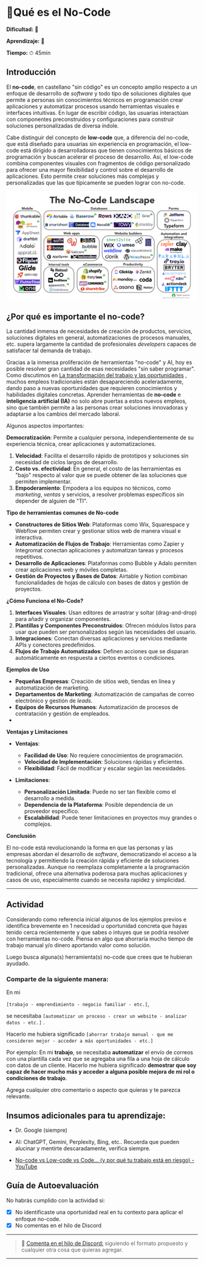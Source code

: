# 🔹Qué es el No-Code

**Dificultad:** 🌻

**Aprendizaje:** 🍯

**Tiempo:** ⏱ 45min

## Introducción

El **no-code**, en castellano "sin código" es un concepto amplio respecto a un enfoque de desarrollo de *software* y todo tipo de soluciones digitales que permite a personas sin conocimientos técnicos en programación crear aplicaciones y automatizar procesos usando herramientas visuales e interfaces intuitivas. En lugar de escribir código, las usuarias interactúan con componentes preconstruidos y configuraciones para construir soluciones personalizadas de diversa índole.

Cabe distinguir del concepto de **low-code** que, a diferencia del no-code, que está diseñado para usuarias sin experiencia en programación, el low-code está dirigido a desarrolladoras que tienen conocimientos básicos de programación y buscan acelerar el proceso de desarrollo. Así, el low-code combina componentes visuales con fragmentos de código personalizado para ofrecer una mayor flexibilidad y control sobre el desarrollo de aplicaciones. Esto permite crear soluciones más complejas y personalizadas que las que típicamente se pueden lograr con no-code.

![](../../assets/NOC/no-code-industry-map.png)

## **¿Por qué es importante el no-code?**

La cantidad inmensa de necesidades de creación de productos, servicios, soluciones digitales en general, automatizaciones de procesos manuales, etc. supera largamente la cantidad de profesionales *developers* capaces de satisfacer tal demanda de trabajo.

Gracias a la inmensa proliferación de herramientas "no-code" y AI, hoy es posible resolver gran cantidad de esas necesidades "sin saber programar". Como discutimos en [La transformación del trabajo y las oportunidades](../../curriculum_model/lea_model_02_work.md) , muchos empleos tradicionales están desapareciendo aceleradamente, dando paso a nuevas oportunidades que requieren conocimientos y habilidades digitales concretas. Aprender herramientas de **no-code** e **inteligencia artificial (IA)** no solo abre puertas a estos nuevos empleos, sino que también permite a las personas crear soluciones innovadoras y adaptarse a los cambios del mercado laboral.

Algunos aspectos importantes:

**Democratización**: Permite a cualquier persona, independientemente de su experiencia técnica, crear aplicaciones y automatizaciones.

1. **Velocidad**: Facilita el desarrollo rápido de prototipos y soluciones sin necesidad de  ciclos largos de desarrollo.
2. **Costo vs. efectividad**: En general, el costo de las herramientas es "bajo" respecto al valor que se puede obtener de las soluciones que permiten implementar.
3. **Empoderamiento**: Empodera a los equipos no técnicos, como *marketing*, *ventas* y servicios, a resolver problemas específicos sin depender de alguien de "TI".

**Tipo de herramientas comunes de No-code**

- **Constructores de Sitios Web**: Plataformas como Wix, Squarespace y Webflow permiten crear y gestionar sitios web de manera visual e interactiva.
- **Automatización de Flujos de Trabajo**: Herramientas como Zapier y Integromat conectan aplicaciones y automatizan tareas y procesos repetitivos.
- **Desarrollo de Aplicaciones**: Plataformas como Bubble y Adalo permiten crear aplicaciones web y móviles completas.
- **Gestión de Proyectos y Bases de Datos**: Airtable y Notion combinan funcionalidades de hojas de cálculo con bases de datos y gestión de proyectos.

**¿Cómo Funciona el No-Code?**

1. **Interfaces Visuales**: Usan editores de arrastrar y soltar (drag-and-drop) para añadir y organizar componentes.
2. **Plantillas y Componentes Preconstruidos**: Ofrecen módulos listos para usar que pueden ser personalizados según las necesidades del usuario.
3. **Integraciones**: Conectan diversas aplicaciones y servicios mediante APIs y conectores predefinidos.
4. **Flujos de Trabajo Automatizados**: Definen acciones que se disparan automáticamente en respuesta a ciertos eventos o condiciones.

**Ejemplos de Uso**

- **Pequeñas Empresas**: Creación de sitios web, tiendas en línea y automatización de marketing.
- **Departamentos de Marketing**: Automatización de campañas de correo electrónico y gestión de *leads*.
- **Equipos de Recursos Humanos**: Automatización de procesos de contratación y gestión de empleados.
- 

**Ventajas y Limitaciones**

- **Ventajas**:
  
  - **Facilidad de Uso**: No requiere conocimientos de programación.
  - **Velocidad de Implementación**: Soluciones rápidas y eficientes.
  - **Flexibilidad**: Fácil de modificar y escalar según las necesidades.

- **Limitaciones**:
  
  - **Personalización Limitada**: Puede no ser tan flexible como el desarrollo a medida.
  - **Dependencia de la Plataforma**: Posible dependencia de un proveedor específico.
  - **Escalabilidad**: Puede tener limitaciones en proyectos muy grandes o complejos.

**Conclusión**

El no-code está revolucionando la forma en que las personas y las empresas abordan el desarrollo de *software*, democratizando el acceso a la tecnología y permitiendo la creación rápida y eficiente de soluciones personalizadas. Aunque no reemplaza completamente a la programación tradicional, ofrece una alternativa poderosa para muchas aplicaciones y casos de uso, especialmente cuando se necesita rapidez y simplicidad.

---

## Actividad

Considerando como referencia inicial algunos de los ejemplos previos e identifica brevemente en 1 necesidad u oportunidad concreta que hayas tenido cerca recientemente y que sabes o intuyes que se podría resolver con herramientas no-code. Piensa en algo que ahorraría mucho tiempo de trabajo manual y/o dinero aportando  valor como solución.

Luego busca alguna(s) herramienta(s) no-code que crees que te hubieran ayudado.

### **Comparte de la siguiente manera:**

En mi

`[trabajo - emprendimiento - negocio familiar - etc.]`, 

se necesitaba `[automatizar un proceso - crear un website - analizar datos - etc.]` .

Hacerlo me hubiera significado `[ahorrar trabajo manual - que me consideren mejor - acceder a más oportunidades - etc.]` 

Por ejemplo:  En mi **trabajo**, se necesitaba **automatizar** el envío de correos con una plantilla cada vez que se agregaba una fila a una hoja de cálculo con datos de un cliente. Hacerlo me hubiera significado **demostrar que soy capaz de hacer mucho más y acceder a alguna posible mejora de mi rol o condiciones de trabajo**.

Agrega cualquier otro comentario o aspecto que quieras y te parezca relevante.

## Insumos adicionales para tu aprendizaje:

- Dr. Google (siempre)

- AI: ChatGPT, Gemini, Perplexity, Bing, etc.. Recuerda que pueden alucinar y mentirte descaradamente, verifica siempre.

- [No-code vs Low-code vs Code... (y por qué tu trabajo está en riesgo) - YouTube](https://youtu.be/_Du-nvEKKRM?si=xJzv_aZa4txaBVQQ)

## Guía de Autoevaluación

No habrás cumplido con la actividad si:

- [x] No identificaste una oportunidad real en tu contexto para aplicar el enfoque no-code.
- [x] No comentas en el hilo de Discord

---

> 💬 [Comenta en el hilo de Discord:]() siguiendo el formato propuesto y cualquier otra cosa que quieras agregar.

---
